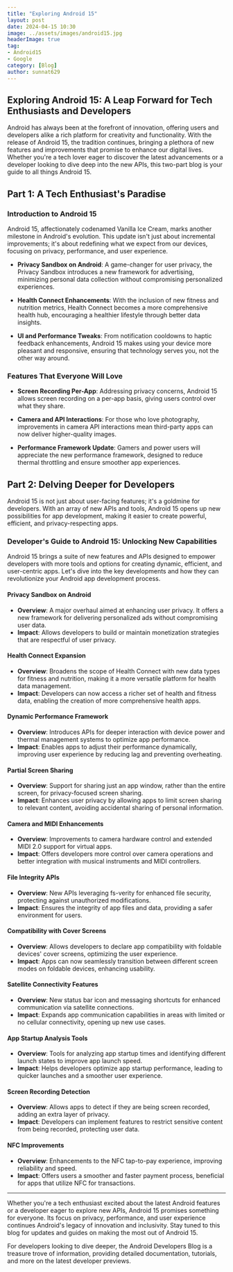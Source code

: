 ```yaml
---
title: "Exploring Android 15"
layout: post
date: 2024-04-15 10:30
image: ../assets/images/android15.jpg
headerImage: true
tag:
- Android15
- Google
category: [Blog]
author: sunnat629
---
```


## Exploring Android 15: A Leap Forward for Tech Enthusiasts and Developers

Android has always been at the forefront of innovation, offering users and developers alike a rich platform for creativity and functionality. With the release of Android 15, the tradition continues, bringing a plethora of new features and improvements that promise to enhance our digital lives. Whether you're a tech lover eager to discover the latest advancements or a developer looking to dive deep into the new APIs, this two-part blog is your guide to all things Android 15.

## Part 1: A Tech Enthusiast's Paradise

### Introduction to Android 15

Android 15, affectionately codenamed Vanilla Ice Cream, marks another milestone in Android's evolution. This update isn't just about incremental improvements; it's about redefining what we expect from our devices, focusing on privacy, performance, and user experience.

- **Privacy Sandbox on Android**: A game-changer for user privacy, the Privacy Sandbox introduces a new framework for advertising, minimizing personal data collection without compromising personalized experiences.

- **Health Connect Enhancements**: With the inclusion of new fitness and nutrition metrics, Health Connect becomes a more comprehensive health hub, encouraging a healthier lifestyle through better data insights.

- **UI and Performance Tweaks**: From notification cooldowns to haptic feedback enhancements, Android 15 makes using your device more pleasant and responsive, ensuring that technology serves you, not the other way around.

### Features That Everyone Will Love

- **Screen Recording Per-App**: Addressing privacy concerns, Android 15 allows screen recording on a per-app basis, giving users control over what they share.

- **Camera and API Interactions**: For those who love photography, improvements in camera API interactions mean third-party apps can now deliver higher-quality images.

- **Performance Framework Update**: Gamers and power users will appreciate the new performance framework, designed to reduce thermal throttling and ensure smoother app experiences.



## Part 2: Delving Deeper for Developers

Android 15 is not just about user-facing features; it's a goldmine for developers. With an array of new APIs and tools, Android 15 opens up new possibilities for app development, making it easier to create powerful, efficient, and privacy-respecting apps.

### Developer's Guide to Android 15: Unlocking New Capabilities

Android 15 brings a suite of new features and APIs designed to empower developers with more tools and options for creating dynamic, efficient, and user-centric apps. Let's dive into the key developments and how they can revolutionize your Android app development process.

#### Privacy Sandbox on Android

- **Overview**: A major overhaul aimed at enhancing user privacy. It offers a new framework for delivering personalized ads without compromising user data.
- **Impact**: Allows developers to build or maintain monetization strategies that are respectful of user privacy.

#### Health Connect Expansion

- **Overview**: Broadens the scope of Health Connect with new data types for fitness and nutrition, making it a more versatile platform for health data management.
- **Impact**: Developers can now access a richer set of health and fitness data, enabling the creation of more comprehensive health apps.

#### Dynamic Performance Framework

- **Overview**: Introduces APIs for deeper interaction with device power and thermal management systems to optimize app performance.
- **Impact**: Enables apps to adjust their performance dynamically, improving user experience by reducing lag and preventing overheating.

#### Partial Screen Sharing

- **Overview**: Support for sharing just an app window, rather than the entire screen, for privacy-focused screen sharing.
- **Impact**: Enhances user privacy by allowing apps to limit screen sharing to relevant content, avoiding accidental sharing of personal information.

#### Camera and MIDI Enhancements

- **Overview**: Improvements to camera hardware control and extended MIDI 2.0 support for virtual apps.
- **Impact**: Offers developers more control over camera operations and better integration with musical instruments and MIDI controllers.

#### File Integrity APIs

- **Overview**: New APIs leveraging fs-verity for enhanced file security, protecting against unauthorized modifications.
- **Impact**: Ensures the integrity of app files and data, providing a safer environment for users.

#### Compatibility with Cover Screens

- **Overview**: Allows developers to declare app compatibility with foldable devices' cover screens, optimizing the user experience.
- **Impact**: Apps can now seamlessly transition between different screen modes on foldable devices, enhancing usability.

#### Satellite Connectivity Features

- **Overview**: New status bar icon and messaging shortcuts for enhanced communication via satellite connections.
- **Impact**: Expands app communication capabilities in areas with limited or no cellular connectivity, opening up new use cases.

#### App Startup Analysis Tools

- **Overview**: Tools for analyzing app startup times and identifying different launch states to improve app launch speed.
- **Impact**: Helps developers optimize app startup performance, leading to quicker launches and a smoother user experience.

#### Screen Recording Detection

- **Overview**: Allows apps to detect if they are being screen recorded, adding an extra layer of privacy.
- **Impact**: Developers can implement features to restrict sensitive content from being recorded, protecting user data.

#### NFC Improvements

- **Overview**: Enhancements to the NFC tap-to-pay experience, improving reliability and speed.
- **Impact**: Offers users a smoother and faster payment process, beneficial for apps that utilize NFC for transactions.

---

Whether you're a tech enthusiast excited about the latest Android features or a developer eager to explore new APIs, Android 15 promises something for everyone. Its focus on privacy, performance, and user experience continues Android's legacy of innovation and inclusivity. Stay tuned to this blog for updates and guides on making the most out of Android 15.

For developers looking to dive deeper, the Android Developers Blog is a treasure trove of information, providing detailed documentation, tutorials, and more on the latest developer previews.